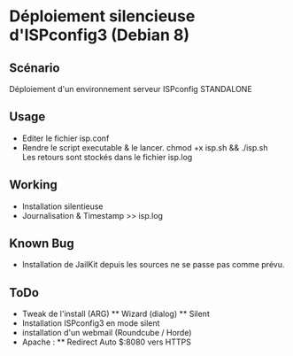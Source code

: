 # Déploiement silencieuse d'ISPconfig3 (Debian 8)

## Scénario
 Déploiement d'un environnement serveur ISPconfig STANDALONE<br/>
 
## Usage
 * Editer le fichier isp.conf
 * Rendre le script executable & le lancer.
  chmod +x isp.sh && ./isp.sh<br/>
   Les retours sont stockés dans le fichier isp.log

## Working
  * Installation silentieuse
  * Journalisation & Timestamp >> isp.log

## Known Bug
  * Installation de JailKit depuis les sources ne se passe pas comme prévu.
  
## ToDo
  * Tweak de l'install (ARG)
    ** Wizard (dialog)
    ** Silent
  * Installation ISPconfig3 en mode silent
  * installation d'un webmail (Roundcube / Horde)
  * Apache : 
  	** Redirect Auto $:8080 vers HTTPS
